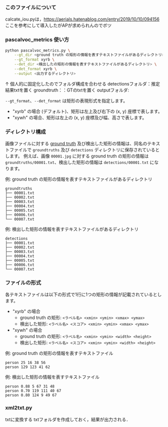 ### このファイルについて
calcate_iou.pyは，https://aerials.hatenablog.com/entry/2019/10/10/094156
ここを参考にして導入したがAPが求められんのでボツ


### pascalvoc_metrics 使い方

```bash
python pascalvoc_metrics.py \
    --gt_dir <ground truth の矩形の情報を表すテキストファイルがあるディレクトリ> \
    --gt_format xyrb \
    --det_dir <検出したの矩形の情報を表すテキストファイルがあるディレクトリ> \
    --det_format xyrb \
    --output <出力するディレクトリ>
```

↑ 個人的に固定化したのでフォルダ構成を合わせる
detectionsフォルダ：推定結果txtを置く
groundtruth：：GTのtxtを置く
outputフォルダ:


`--gt_format`、`--det_format` は矩形の表現形式を指定します。

* "xyrb" の場合 (デフォルト)、矩形は左上及び右下の (x, y) 座標で表します。
* "xywh" の場合、矩形は左上の (x, y) 座標及び幅、高さで表します。

### ディレクトリ構成

画像ファイルに対する [ground truth](https://ejje.weblio.jp/content/ground+truth+data) 及び検出した矩形の情報は、同名のテキストファイルで `groundtruths` 及び `detections` ディレクトリに保存されているとします。
例えば、画像 `00001.jpg` に対する ground truth の矩形の情報は `groundtruths/00001.txt`、検出した矩形の情報は `detections/00001.txt` になります。

例: ground truth の矩形の情報を表すテキストファイルがあるディレクトリ

```
groundtruths
├── 00001.txt
├── 00002.txt
├── 00003.txt
├── 00004.txt
├── 00005.txt
├── 00006.txt
└── 00007.txt
```

例: 検出した矩形の情報を表すテキストファイルがあるディレクトリ

```
detections
├── 00001.txt
├── 00002.txt
├── 00003.txt
├── 00004.txt
├── 00005.txt
├── 00006.txt
└── 00007.txt
```

### ファイルの形式

各テキストファイルは以下の形式で1行に1つの矩形の情報が記載されているとします。

* "xyrb" の場合
  * ground truth の矩形: `<ラベル名> <xmin> <ymin> <xmax> <ymax>`
  * 検出した矩形: `<ラベル名> <スコア> <xmin> <ymin> <xmax> <ymax>`
* "xywh" の場合
  * ground truth の矩形: `<ラベル名> <xmin> <ymin> <width> <height>`
  * 検出した矩形: `<ラベル名> <スコア> <xmin> <ymin> <width> <height>`

例: ground truth の矩形の情報を表すテキストファイル

```
person 25 16 38 56
person 129 123 41 62
```

例: 検出した矩形の情報を表すテキストファイル

```
person 0.88 5 67 31 48
person 0.70 119 111 40 67
person 0.80 124 9 49 67
```

### xml2txt.py
txtに変換する
txtフォルダを作成しておく，結果が出力される．
